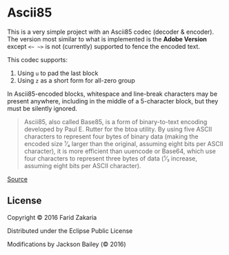 Ascii85
=======

This is a very simple project with an Ascii85 codec (decoder & encoder). The version most similar to what is
implemented is the **Adobe Version** except `<~ ~>` is not (currently) supported to fence the encoded text.

This codec supports:

1. Using `u` to pad the last block
1. Using `z` as a short form for all-zero group

In Ascii85-encoded blocks, whitespace and line-break characters may be present anywhere, including in the middle of a
5-character block, but they must be silently ignored.

> Ascii85, also called Base85, is a form of binary-to-text encoding developed by Paul E. Rutter for the btoa utility.
> By using five ASCII characters to represent four bytes of binary data (making the encoded size ¹⁄₄ larger than the
> original, assuming eight bits per ASCII character), it is more efficient than uuencode or Base64, which use four
> characters to represent three bytes of data (¹⁄₃ increase, assuming eight bits per ASCII character).

[Source](https://en.wikipedia.org/wiki/Ascii85)

License
-------

Copyright © 2016 Farid Zakaria

Distributed under the Eclipse Public License

Modifications by Jackson Bailey (© 2016)

